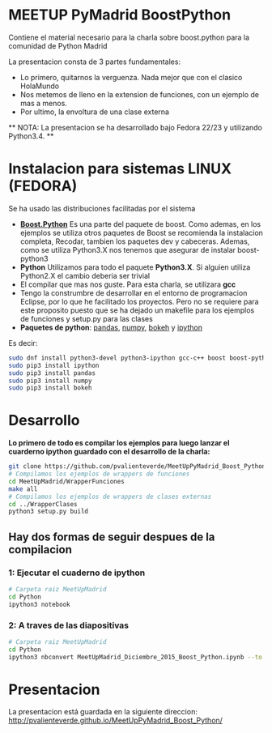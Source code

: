 # MEETUP PyMadrid BoostPython

Contiene el material necesario para la charla sobre boost.python para la comunidad de Python Madrid

La presentacion consta de 3 partes fundamentales:

 * Lo primero, quitarnos la verguenza. Nada mejor que con el clasico HolaMundo
 * Nos metemos de lleno en la extension de funciones, con un ejemplo de mas a menos.
 * Por ultimo, la envoltura  de una clase externa

** NOTA: La presentacion se ha desarrollado bajo Fedora 22/23 y utilizando Python3.4. **

# Instalacion para sistemas LINUX (FEDORA)

Se ha usado las distribuciones facilitadas por el sistema

 * **[Boost.Python](http://boost.org)** Es una parte del paquete de boost. Como ademas, en los ejemplos se utiliza otros paquetes de Boost se recomienda la instalacion completa, Recodar, tambien los paquetes dev y cabeceras. Ademas, como se utiliza Python3.X nos tenemos que asegurar de instalar boost-python3
 * **Python** Utilizamos para todo el paquete **Python3.X**. Si alguien utiliza Python2.X el cambio deberia ser trivial
 * El compilar que mas nos guste. Para esta charla, se utilizara **gcc**
 * Tengo la construmbre de desarrollar en el entorno de programacion Eclipse, por lo que he facilitado los proyectos. Pero no se requiere para este proposito puesto que se ha dejado un makefile para los ejemplos de funciones y setup.py para las clases
* **Paquetes de python**: [pandas](http://pandas.pydata.org), [numpy](http://www.numpy.org), [bokeh](http://bokeh.pydata.org/en/latest) y [ipython](http://ipython.org/)

Es decir:
```bash
sudo dnf install python3-devel python3-ipython gcc-c++ boost boost-python* python3-pandas python3-pip
sudo pip3 install ipython
sudo pip3 install pandas 
sudo pip3 install numpy 
sudo pip3 install bokeh  
```

# Desarrollo

**Lo primero de todo es compilar los ejemplos para luego lanzar el cuarderno ipython guardado con el desarrollo de la charla:**
```bash
git clone https://github.com/pvalienteverde/MeetUpPyMadrid_Boost_Python MeetUpMadrid
# Compilamos los ejemplos de wrappers de funciones
cd MeetUpMadrid/WrapperFunciones
make all
# Compilamos los ejemplos de wrappers de clases externas
cd ../WrapperClases
python3 setup.py build
```
## Hay dos formas de seguir despues de  la compilacion
### 1: Ejecutar el cuaderno de ipython

```bash
# Carpeta raiz MeetUpMadrid
cd Python
ipython3 notebook 
```

### 2: A traves de las diapositivas
```bash
# Carpeta raiz MeetUpMadrid
cd Python
ipython3 nbconvert MeetUpMadrid_Diciembre_2015_Boost_Python.ipynb --to slides --post serve  --config slides_config.py --template slides_template.tpl 
```

# Presentacion
La presentacion está guardada en la siguiente direccion: http://pvalienteverde.github.io/MeetUpPyMadrid_Boost_Python/
